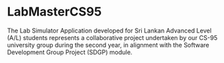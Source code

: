 # LabMasterCS95
 The Lab Simulator Application developed for Sri Lankan Advanced Level (A/L) students represents a collaborative project undertaken by our CS-95 university group during the second year, in alignment with the Software Development Group Project (SDGP) module.
